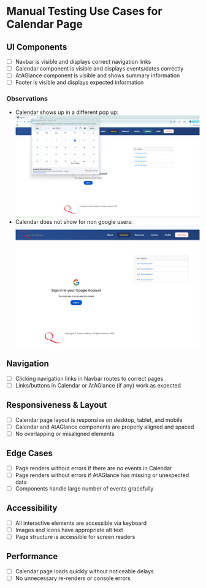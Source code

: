 # Manual Testing Use Cases for Calendar Page

## UI Components

- [ ] Navbar is visible and displays correct navigation links
- [ ] Calendar component is visible and displays events/dates correctly
- [ ] AtAGlance component is visible and shows summary information
- [ ] Footer is visible and displays expected information

### Observations
- Calendar shows up in a different pop up: ![calendar](objectiveEvidence/GoogleCalendarShowedUpInAdifferentPopup.png)
- Calendar does not show for non google users: ![calendarNoShow](objectiveEvidence/CalendarAfterLoginNoAccess.jpg)

## Navigation

- [ ] Clicking navigation links in Navbar routes to correct pages
- [ ] Links/buttons in Calendar or AtAGlance (if any) work as expected

## Responsiveness & Layout

- [ ] Calendar page layout is responsive on desktop, tablet, and mobile
- [ ] Calendar and AtAGlance components are properly aligned and spaced
- [ ] No overlapping or misaligned elements

## Edge Cases

- [ ] Page renders without errors if there are no events in Calendar
- [ ] Page renders without errors if AtAGlance has missing or unexpected data
- [ ] Components handle large number of events gracefully

## Accessibility

- [ ] All interactive elements are accessible via keyboard
- [ ] Images and icons have appropriate alt text
- [ ] Page structure is accessible for screen readers

## Performance

- [ ] Calendar page loads quickly without noticeable delays
- [ ] No unnecessary re-renders or console errors
